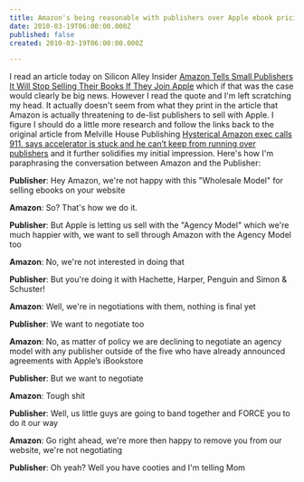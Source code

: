 ```yaml
---
title: Amazon's being reasonable with publishers over Apple ebook pricing
date: 2010-03-19T06:00:00.000Z
published: false
created: 2010-03-19T06:00:00.000Z

---
```


I read an article today on Silicon Alley Insider [Amazon Tells Small Publishers It Will Stop Selling Their Books If They Join Apple](http://www.businessinsider.com/amazon-tells-small-publishers-it-will-stop-selling-their-books-if-they-join-apple-2010-3) which if that was the case would clearly be big news.  However I read the quote and I'm left scratching my head.  It actually doesn't seem from what they print in the article that Amazon is actually threatening to de-list publishers to sell with Apple.  I figure I should do a little more research and follow the links back to the original article from Melville House Publishing [Hysterical Amazon exec calls 911, says accelerator is stuck and he can’t keep from running over publishers](http://mhpbooks.com/mobylives/?p=13605) and it further solidifies my initial impression.  Here's how I'm paraphrasing the conversation between Amazon and the Publisher:

**Publisher**: Hey Amazon, we're not happy with this "Wholesale Model" for selling ebooks on your website

**Amazon**: So? That's how we do it.

**Publisher**: But Apple is letting us sell with the "Agency Model" which we're much happier with, we want to sell through Amazon with the Agency Model too

**Amazon**: No, we're not interested in doing that

**Publisher**: But you're doing it with Hachette, Harper, Penguin and Simon & Schuster!

**Amazon**: Well, we're in negotiations with them, nothing is final yet

**Publisher**: We want to negotiate too

**Amazon**: No, as matter of policy we are declining to negotiate an agency model with any publisher outside of the five who have already announced agreements with Apple’s iBookstore

**Publisher**: But we want to negotiate

**Amazon**: Tough shit

**Publisher**: Well, us little guys are going to band together and FORCE you to do it our way

**Amazon**: Go right ahead, we're more then happy to remove you from our website, we're not negotiating

**Publisher**: Oh yeah? Well you have cooties and I'm telling Mom

